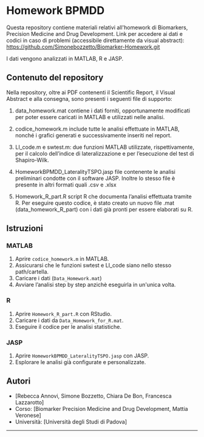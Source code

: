 # Homework BPMDD

Questa repository contiene materiali relativi all'homework di Biomarkers, Precision Medicine and Drug Development. 
Link per accedere ai dati e codici in caso di problemi (accessibile direttamente da visual abstract): https://github.com/Simonebozzetto/Biomarker-Homework.git 

I dati vengono analizzati in MATLAB, R e JASP. 

## Contenuto del repository
Nella repository, oltre ai PDF contenenti il Scientific Report, il Visual Abstract e alla consegna, sono presenti i seguenti file di supporto:
1) data_homework.mat
	contiene i dati forniti, opportunamente modificati per poter essere caricati in MATLAB e utilizzati nelle analisi.

2) codice_homework.m
	include tutte le analisi effettuate in MATLAB, nonché i grafici generati e successivamente inseriti nel report.

3) LI_code.m e swtest.m: 
	due funzioni MATLAB utilizzate, rispettivamente, per il calcolo dell’indice di lateralizzazione e per l’esecuzione del test di Shapiro-Wilk.

4) HomeworkBPMDD_LateralityTSPO.jasp
	file contenente le analisi preliminari condotte con il software JASP.
	Inoltre lo stesso file è presente in altri formati quali .csv e .xlsx 

5) Homework_R_part.R
	script R che documenta l’analisi effettuata tramite R. Per eseguire questo codice, è stato creato un nuovo file .mat (data_homework_R_part) con i dati già pronti per essere elaborati su R.

## Istruzioni

### MATLAB

1. Aprire `codice_homework.m` in MATLAB.
2. Assicurarsi che le funzioni swtest e LI_code siano nello stesso path/cartella.
3. Caricare i dati (`Data_Homework.mat`) 
4. Avviare l’analisi step by step anzichè eseguirla in un'unica volta.

### R

1. Aprire `Homework_R_part.R` con RStudio.
2. Caricare i dati da `Data_Homework_for_R.mat`.
3. Eseguire il codice per le analisi statistiche.

### JASP

1. Aprire `HomeworkBPMDD_LateralityTSPO.jasp` con JASP.
2. Esplorare le analisi già configurate e personalizzate.


## Autori

- [Rebecca Annovi, Simone Bozzetto, Chiara De Bon, Francesca Lazzarotto]
- Corso: [Biomarker Precision Medicine and Drug Development, Mattia Veronese]
- Università: [Università degli Studi di Padova]

---
